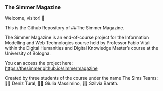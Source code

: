 


### The Simmer Magazine 

Welcome, visitor! :green_heart:

This is the Github Repository of ##The Simmer Magazine. 

The Simmer Magazine is an end-of-course project for the Information Modelling and Web Technologies course held by Professor Fabio Vitali within the Digital Humanities and Digital Knowledge Master’s course at the University of Bologna. 

You can access the project here: https://thesimmer.github.io/simmermagazine 

Created by three students of the course under the name The Sims Teams:
:woman_student: Deniz Tural,
:woman_student: Giulia Massimino,
:woman_student: Szilvia Baráth.

